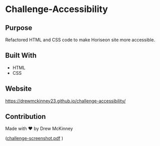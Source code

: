 # Challenge-Accessibility

## Purpose
Refactored HTML and CSS code to make Horiseon site more accessible.

## Built With
* HTML
* CSS

## Website
https://drewmckinney23.github.io/challenge-accessibility/

## Contribution
Made with ❤️ by Drew McKinney

([challenge-screenshot.pdf](https://github.com/DrewMcKinney23/challenge-accessibility/files/8548133/challenge-screenshot.pdf)
)
